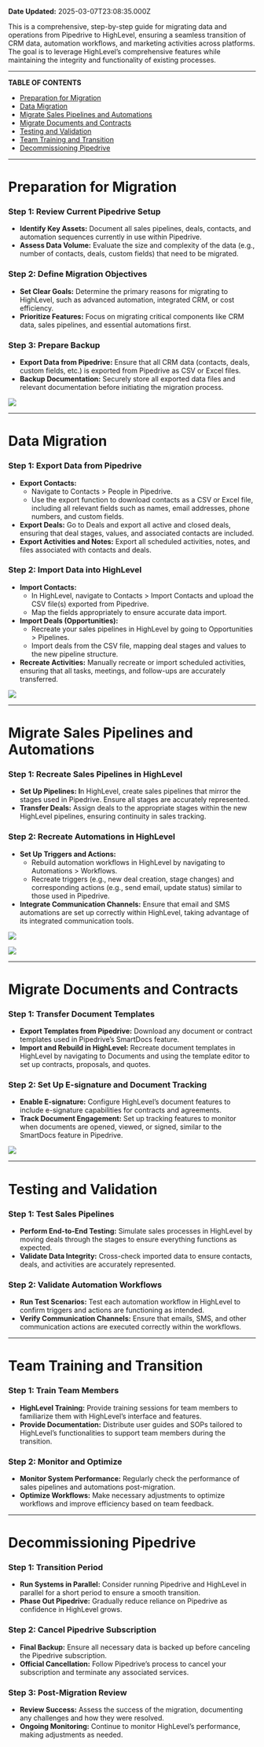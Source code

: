 **Date Updated:** 2025-03-07T23:08:35.000Z

This is a comprehensive, step-by-step guide for migrating data and operations from Pipedrive to HighLevel, ensuring a seamless transition of CRM data, automation workflows, and marketing activities across platforms. The goal is to leverage HighLevel’s comprehensive features while maintaining the integrity and functionality of existing processes.

---

**TABLE OF CONTENTS**

* [Preparation for Migration](#Preparation-for-Migration)
* [Data Migration](#Data-Migration)
* [Migrate Sales Pipelines and Automations](#Migrate-Sales-Pipelines-and-Automations)
* [Migrate Documents and Contracts](#Migrate-Documents-and-Contracts)
* [Testing and Validation](#Testing-and-Validation)
* [Team Training and Transition](#Team-Training-and-Transition)
* [Decommissioning Pipedrive](#Decommissioning-Pipedrive)

---

# **Preparation for Migration**
  
  
### **Step 1:** Review Current Pipedrive Setup

* **Identify Key Assets:** Document all sales pipelines, deals, contacts, and automation sequences currently in use within Pipedrive.
* **Assess Data Volume:** Evaluate the size and complexity of the data (e.g., number of contacts, deals, custom fields) that need to be migrated.
  
  
### **Step 2:** Define Migration Objectives

* **Set Clear Goals:** Determine the primary reasons for migrating to HighLevel, such as advanced automation, integrated CRM, or cost efficiency.
* **Prioritize Features:** Focus on migrating critical components like CRM data, sales pipelines, and essential automations first.
  
  
### **Step 3:** Prepare Backup

* **Export Data from Pipedrive:** Ensure that all CRM data (contacts, deals, custom fields, etc.) is exported from Pipedrive as CSV or Excel files.
* **Backup Documentation:** Securely store all exported data files and relevant documentation before initiating the migration process.
  
  
![](https://s3.amazonaws.com/cdn.freshdesk.com/data/helpdesk/attachments/production/155034060942/original/Y9yEdHpBIGD63_ZQPq-QxdKQISGV9y7N0g.jpeg?1727984202)

---

# **Data Migration**
  
  
### **Step 1:** Export Data from Pipedrive

* **Export Contacts:**  
   * Navigate to Contacts > People in Pipedrive.  
   * Use the export function to download contacts as a CSV or Excel file, including all relevant fields such as names, email addresses, phone numbers, and custom fields.
* **Export Deals:** Go to Deals and export all active and closed deals, ensuring that deal stages, values, and associated contacts are included.
* **Export Activities and Notes:** Export all scheduled activities, notes, and files associated with contacts and deals.
  
  
### **Step 2:** Import Data into HighLevel

* **Import Contacts:**  
   * In HighLevel, navigate to Contacts > Import Contacts and upload the CSV file(s) exported from Pipedrive.  
   * Map the fields appropriately to ensure accurate data import.
* **Import Deals (Opportunities):**  
   * Recreate your sales pipelines in HighLevel by going to Opportunities > Pipelines.  
   * Import deals from the CSV file, mapping deal stages and values to the new pipeline structure.
* **Recreate Activities:** Manually recreate or import scheduled activities, ensuring that all tasks, meetings, and follow-ups are accurately transferred.
  
  
![](https://s3.amazonaws.com/cdn.freshdesk.com/data/helpdesk/attachments/production/155034060940/original/dHWtMSUEcFtkbEnLw90A3gozYYm0Kvx04Q.png?1727984202)

---

# **Migrate Sales Pipelines and Automations**
  
  
### **Step 1:** Recreate Sales Pipelines in HighLevel

* **Set Up Pipelines: I**n HighLevel, create sales pipelines that mirror the stages used in Pipedrive. Ensure all stages are accurately represented.
* **Transfer Deals:** Assign deals to the appropriate stages within the new HighLevel pipelines, ensuring continuity in sales tracking.
  
  
### **Step 2:** Recreate Automations in HighLevel

* **Set Up Triggers and Actions:**  
   * Rebuild automation workflows in HighLevel by navigating to Automations > Workflows.  
   * Recreate triggers (e.g., new deal creation, stage changes) and corresponding actions (e.g., send email, update status) similar to those used in Pipedrive.
* **Integrate Communication Channels:** Ensure that email and SMS automations are set up correctly within HighLevel, taking advantage of its integrated communication tools.
  
  
![](https://s3.amazonaws.com/cdn.freshdesk.com/data/helpdesk/attachments/production/155034060941/original/OGWmZHUjd0nL0VsLQGkXdN1d2X2oMrhBzw.png?1727984202)

  
![](https://s3.amazonaws.com/cdn.freshdesk.com/data/helpdesk/attachments/production/155034060938/original/-TG94cLPhVhz6p8StC8ZqJGP8scIieFW1A.png?1727984201)

---

# **Migrate Documents and Contracts**
  
  
### **Step 1:** Transfer Document Templates

* **Export Templates from Pipedrive:** Download any document or contract templates used in Pipedrive’s SmartDocs feature.
* **Import and Rebuild in HighLevel:** Recreate document templates in HighLevel by navigating to Documents and using the template editor to set up contracts, proposals, and quotes.
  
  
### **Step 2:** Set Up E-signature and Document Tracking

* **Enable E-signature:** Configure HighLevel’s document features to include e-signature capabilities for contracts and agreements.
* **Track Document Engagement:** Set up tracking features to monitor when documents are opened, viewed, or signed, similar to the SmartDocs feature in Pipedrive.
  
  
![](https://s3.amazonaws.com/cdn.freshdesk.com/data/helpdesk/attachments/production/155034060943/original/7ikLE5kBdNXGj3Z6RTRyiHgjgdx6wiFv-g.png?1727984202)

---

# **Testing and Validation**
  
  
### **Step 1:** Test Sales Pipelines

* **Perform End-to-End Testing:** Simulate sales processes in HighLevel by moving deals through the stages to ensure everything functions as expected.
* **Validate Data Integrity:** Cross-check imported data to ensure contacts, deals, and activities are accurately represented.
  
  
### **Step 2:** Validate Automation Workflows

* **Run Test Scenarios:** Test each automation workflow in HighLevel to confirm triggers and actions are functioning as intended.
* **Verify Communication Channels:** Ensure that emails, SMS, and other communication actions are executed correctly within the workflows.

---

# **Team Training and Transition**
  
  
### **Step 1:** Train Team Members

* **HighLevel Training:** Provide training sessions for team members to familiarize them with HighLevel’s interface and features.
* **Provide Documentation:** Distribute user guides and SOPs tailored to HighLevel’s functionalities to support team members during the transition.
  
  
### **Step 2:** Monitor and Optimize

* **Monitor System Performance:** Regularly check the performance of sales pipelines and automations post-migration.
* **Optimize Workflows:** Make necessary adjustments to optimize workflows and improve efficiency based on team feedback.

---

# **Decommissioning Pipedrive**
  
  
### **Step 1:** Transition Period

* **Run Systems in Parallel:** Consider running Pipedrive and HighLevel in parallel for a short period to ensure a smooth transition.
* **Phase Out Pipedrive:** Gradually reduce reliance on Pipedrive as confidence in HighLevel grows.
  
  
### **Step 2:** Cancel Pipedrive Subscription

* **Final Backup:** Ensure all necessary data is backed up before canceling the Pipedrive subscription.
* **Official Cancellation:** Follow Pipedrive’s process to cancel your subscription and terminate any associated services.
  
  
### **Step 3:** Post-Migration Review

* **Review Success:** Assess the success of the migration, documenting any challenges and how they were resolved.
* **Ongoing Monitoring:** Continue to monitor HighLevel’s performance, making adjustments as needed.

  